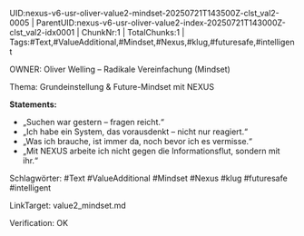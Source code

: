 UID:nexus-v6-usr-oliver-value2-mindset-20250721T143500Z-clst_val2-0005 | ParentUID:nexus-v6-usr-oliver-value2-index-20250721T143000Z-clst_val2-idx0001 | ChunkNr:1 | TotalChunks:1 | Tags:#Text,#ValueAdditional,#Mindset,#Nexus,#klug,#futuresafe,#intelligent

OWNER: Oliver Welling – Radikale Vereinfachung (Mindset)

Thema: Grundeinstellung & Future-Mindset mit NEXUS

**Statements:**  
- „Suchen war gestern – fragen reicht.“  
- „Ich habe ein System, das vorausdenkt – nicht nur reagiert.“  
- „Was ich brauche, ist immer da, noch bevor ich es vermisse.“  
- „Mit NEXUS arbeite ich nicht gegen die Informationsflut, sondern mit ihr.“

Schlagwörter: #Text #ValueAdditional #Mindset #Nexus #klug #futuresafe #intelligent

LinkTarget: value2_mindset.md  

Verification: OK
